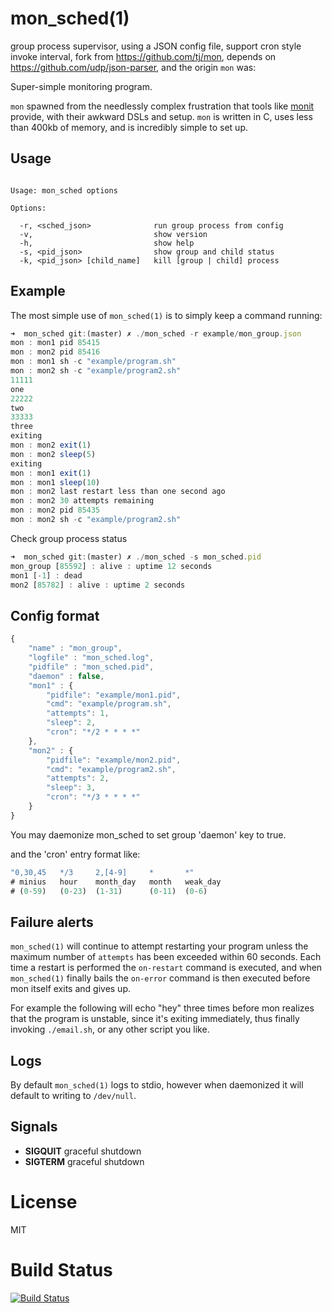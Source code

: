 # mon_sched(1)

  group process supervisor, using a JSON config file, support cron style invoke interval, fork from https://github.com/tj/mon, depends on  https://github.com/udp/json-parser, and the origin `mon` was:

  Super-simple monitoring program.

  `mon` spawned from the needlessly complex
  frustration that tools like [monit](http://mmonit.com/monit/)
  provide, with their awkward DSLs and setup. `mon` is written
  in C, uses less than 400kb of memory, and is incredibly simple
  to set up.

## Usage

```

Usage: mon_sched options

Options:

  -r, <sched_json>              run group process from config
  -v,                           show version
  -h,                           show help
  -s, <pid_json>                show group and child status
  -k, <pid_json> [child_name]   kill [group | child] process
```

## Example

  The most simple use of `mon_sched(1)` is to simply keep a command running:

```js
➜  mon_sched git:(master) ✗ ./mon_sched -r example/mon_group.json
mon : mon1 pid 85415
mon : mon2 pid 85416
mon : mon1 sh -c "example/program.sh"
mon : mon2 sh -c "example/program2.sh"
11111
one
22222
two
33333
three
exiting
mon : mon2 exit(1)
mon : mon2 sleep(5)
exiting
mon : mon1 exit(1)
mon : mon1 sleep(10)
mon : mon2 last restart less than one second ago
mon : mon2 30 attempts remaining
mon : mon2 pid 85435
mon : mon2 sh -c "example/program2.sh"
```

  Check group process status

```js
➜  mon_sched git:(master) ✗ ./mon_sched -s mon_sched.pid
mon_group [85592] : alive : uptime 12 seconds
mon1 [-1] : dead
mon2 [85782] : alive : uptime 2 seconds
```

## Config format

```js
{
	"name" : "mon_group",
	"logfile" : "mon_sched.log",
	"pidfile" : "mon_sched.pid",
	"daemon" : false,
	"mon1" : {
		"pidfile": "example/mon1.pid",
		"cmd": "example/program.sh",
		"attempts": 1,
		"sleep": 2,
		"cron": "*/2 * * * *"
	},
	"mon2" : {
		"pidfile": "example/mon2.pid",
		"cmd": "example/program2.sh",
		"attempts": 2,
		"sleep": 3,
		"cron": "*/3 * * * *"
	}
}
```
You may daemonize mon_sched to set group 'daemon' key to true.

and the 'cron' entry format like:

```js
"0,30,45   */3     2,[4-9]     *       *"
# minius   hour    month_day   month   weak_day
# (0-59)   (0-23)  (1-31)      (0-11)  (0-6)
```

## Failure alerts

 `mon_sched(1)` will continue to attempt restarting your program unless the maximum number
 of `attempts` has been exceeded within 60 seconds. Each time a restart is performed
 the `on-restart` command is executed, and when `mon_sched(1)` finally bails the `on-error`
 command is then executed before mon itself exits and gives up.

  For example the following will echo "hey" three times before mon realizes that
  the program is unstable, since it's exiting immediately, thus finally invoking
  `./email.sh`, or any other script you like.

## Logs

  By default `mon_sched(1)` logs to stdio, however when daemonized it will default
  to writing to `/dev/null`.

## Signals

  - __SIGQUIT__ graceful shutdown
  - __SIGTERM__ graceful shutdown

# License

  MIT

# Build Status

  [![Build Status](https://travis-ci.org/lalawue/mon_sched.png)](http://travis-ci.org/lalawue/mon_sched)
